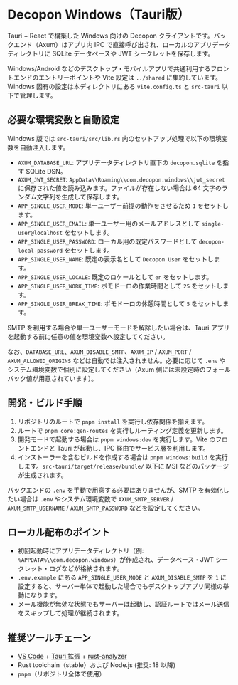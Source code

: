 # Decopon Windows（Tauri版）

Tauri + React で構築した Windows 向けの Decopon クライアントです。バックエンド（Axum）はアプリ内 IPC で直接呼び出され、ローカルのアプリデータディレクトリに SQLite データベースや JWT シークレットを保存します。

Windows/Android などのデスクトップ・モバイルアプリで共通利用するフロントエンドのエントリーポイントや Vite 設定は `../shared` に集約しています。Windows 固有の設定は本ディレクトリにある `vite.config.ts` と `src-tauri` 以下で管理します。

## 必要な環境変数と自動設定

Windows 版では `src-tauri/src/lib.rs` 内のセットアップ処理で以下の環境変数を自動注入します。

- `AXUM_DATABASE_URL`: アプリデータディレクトリ直下の `decopon.sqlite` を指す SQLite DSN。
- `AXUM_JWT_SECRET`: `AppData\\Roaming\\com.decopon.windows\\jwt_secret` に保存された値を読み込みます。ファイルが存在しない場合は 64 文字のランダム文字列を生成して保存します。
- `APP_SINGLE_USER_MODE`: 単一ユーザー前提の動作をさせるため `1` をセットします。
- `APP_SINGLE_USER_EMAIL`: 単一ユーザー用のメールアドレスとして `single-user@localhost` をセットします。
- `APP_SINGLE_USER_PASSWORD`: ローカル用の既定パスワードとして `decopon-local-password` をセットします。
- `APP_SINGLE_USER_NAME`: 既定の表示名として `Decopon User` をセットします。
- `APP_SINGLE_USER_LOCALE`: 既定のロケールとして `en` をセットします。
- `APP_SINGLE_USER_WORK_TIME`: ポモドーロの作業時間として `25` をセットします。
- `APP_SINGLE_USER_BREAK_TIME`: ポモドーロの休憩時間として `5` をセットします。

SMTP を利用する場合や単一ユーザーモードを解除したい場合は、Tauri アプリを起動する前に任意の値を環境変数へ設定してください。

なお、`DATABASE_URL`、`AXUM_DISABLE_SMTP`、`AXUM_IP` / `AXUM_PORT` / `AXUM_ALLOWED_ORIGINS` などは自動では注入されません。必要に応じて `.env` やシステム環境変数で個別に設定してください（Axum 側には未設定時のフォールバック値が用意されています）。

## 開発・ビルド手順

1. リポジトリのルートで `pnpm install` を実行し依存関係を揃えます。
2. ルートで `pnpm core:gen-routes` を実行しルーティング定義を更新します。
3. 開発モードで起動する場合は `pnpm windows:dev` を実行します。Vite のフロントエンドと Tauri が起動し、IPC 経由でサービス層を利用します。
4. インストーラーを含むビルドを作成する場合は `pnpm windows:build` を実行します。`src-tauri/target/release/bundle/` 以下に MSI などのパッケージが生成されます。

バックエンドの `.env` を手動で用意する必要はありませんが、SMTP を有効化したい場合は `.env` やシステム環境変数で `AXUM_SMTP_SERVER` / `AXUM_SMTP_USERNAME` / `AXUM_SMTP_PASSWORD` などを設定してください。

## ローカル配布のポイント

- 初回起動時にアプリデータディレクトリ（例: `%APPDATA%\\com.decopon.windows`）が作成され、データベース・JWT シークレット・ログなどが格納されます。
- `.env.example` にある `APP_SINGLE_USER_MODE` と `AXUM_DISABLE_SMTP` を `1` に設定すると、サーバー単体で起動した場合でもデスクトップアプリ同様の挙動になります。
- メール機能が無効な状態でもサーバーは起動し、認証ルートではメール送信をスキップして処理が継続されます。

## 推奨ツールチェーン

- [VS Code](https://code.visualstudio.com/) + [Tauri 拡張](https://marketplace.visualstudio.com/items?itemName=tauri-apps.tauri-vscode) + [rust-analyzer](https://marketplace.visualstudio.com/items?itemName=rust-lang.rust-analyzer)
- Rust toolchain（stable）および Node.js (推奨: 18 以降)
- `pnpm`（リポジトリ全体で使用）
